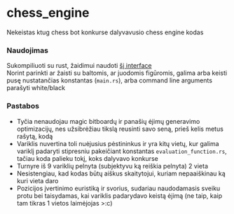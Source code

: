 # chess_engine
Nekeistas ktug chess bot konkurse dalyvavusio chess engine kodas  
### Naudojimas
Sukompiliuoti su rust, žaidimui naudoti [šį interface](https://github.com/HollaFoil/KTUG-ChessBot)  
Norint parinkti ar žaisti su baltomis, ar juodomis figūromis, galima arba keisti pusę nustatančias konstantas (`main.rs`), arba command line arguments parašyti white/black
### Pastabos
* Tyčia nenaudojau magic bitboardų ir panašių ėjimų generavimo optimizacijų, nes užsibrėžiau tikslą reusinti savo seną, prieš kelis metus rašytą, kodą
* Variklis nuvertina toli nuėjusius pėstininkus ir yra kitų vietų, kur galima variklį padaryti stipresniu pakeičiant konstantas `evaluation_function.rs`, tačiau koda palieku tokį, koks dalyvavo konkurse
* Turnyre iš 9 variklių pelnyta (subjektyvu ką reiškia pelnyta) 2 vieta
* Nesistengiau, kad kodas būtų aiškus skaitytojui, kuriam nepaaiškinau ką kuri vieta daro
* Pozicijos įvertinimo euristiką ir svorius, sudariau naudodamasis sveiku protu bei taisydamas, kai variklis padarydavo keistą ėjimą (ne taip, kaip tam tikras 1 vietos laimėjojas >:c)
